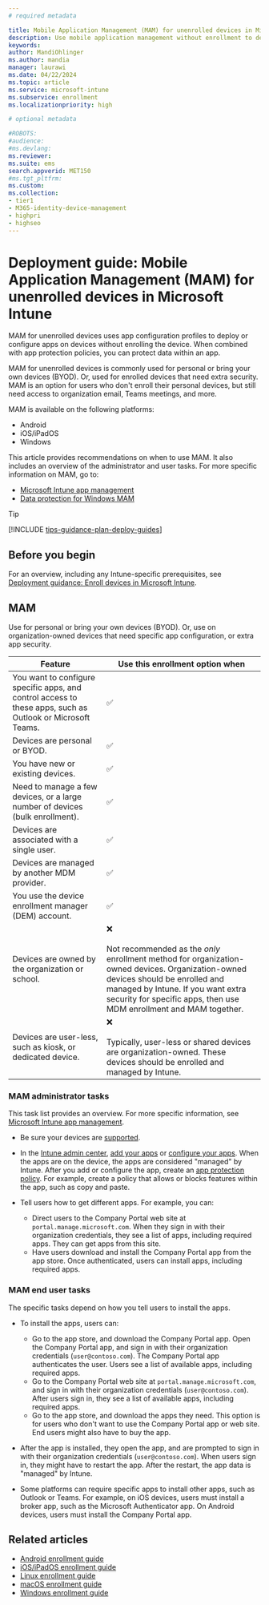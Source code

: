 ```yaml
---
# required metadata

title: Mobile Application Management (MAM) for unenrolled devices in Microsoft Intune
description: Use mobile application management without enrollment to deploy apps, and protect organization data within the apps. Get an overview of the administrator and end user tasks for this enrollment option.
keywords:
author: MandiOhlinger
ms.author: mandia
manager: laurawi
ms.date: 04/22/2024
ms.topic: article
ms.service: microsoft-intune
ms.subservice: enrollment
ms.localizationpriority: high

# optional metadata

#ROBOTS:
#audience:
#ms.devlang:
ms.reviewer:
ms.suite: ems
search.appverid: MET150
#ms.tgt_pltfrm:
ms.custom:
ms.collection:
- tier1
- M365-identity-device-management
- highpri
- highseo
---
```


# Deployment guide: Mobile Application Management (MAM) for unenrolled devices in Microsoft Intune

MAM for unenrolled devices uses app configuration profiles to deploy or configure apps on devices without enrolling the device. When combined with app protection policies, you can protect data within an app.

MAM for unenrolled devices is commonly used for personal or bring your own devices (BYOD). Or, used for enrolled devices that need extra security. MAM is an option for users who don't enroll their personal devices, but still need access to organization email, Teams meetings, and more.

MAM is available on the following platforms:

- Android
- iOS/iPadOS
- Windows

This article provides recommendations on when to use MAM. It also includes an overview of the administrator and user tasks. For more specific information on MAM, go to:

- [Microsoft Intune app management](../apps/app-management.md)
- [Data protection for Windows MAM](../apps/protect-mam-windows.md)

> [!TIP]
> [!INCLUDE [tips-guidance-plan-deploy-guides](../includes/tips-guidance-plan-deploy-guides.md)]

## Before you begin

For an overview, including any Intune-specific prerequisites, see [Deployment guidance: Enroll devices in Microsoft Intune](deployment-guide-enrollment.md).

## MAM

Use for personal or bring your own devices (BYOD). Or, use on organization-owned devices that need specific app configuration, or extra app security.

| Feature | Use this enrollment option when |
| --- | --- |
| You want to configure specific apps, and control access to these apps, such as Outlook or Microsoft Teams. | ✅ |
| Devices are personal or BYOD. | ✅ |
| You have new or existing devices. | ✅ |
| Need to manage a few devices, or a large number of devices (bulk enrollment). | ✅ |
| Devices are associated with a single user. | ✅ |
| Devices are managed by another MDM provider. | ✅ |
| You use the device enrollment manager (DEM) account. | ✅ |
| Devices are owned by the organization or school. |  ❌ <br/><br/> Not recommended as the *only* enrollment method for organization-owned devices. Organization-owned devices should be enrolled and managed by Intune. If you want extra security for specific apps, then use MDM enrollment and MAM together. |
| Devices are user-less, such as kiosk, or dedicated device. | ❌ <br/><br/>Typically, user-less or shared devices are organization-owned. These devices should be enrolled and managed by Intune. |

### MAM administrator tasks

This task list provides an overview. For more specific information, see [Microsoft Intune app management](../apps/app-management.md).

- Be sure your devices are [supported](supported-devices-browsers.md).

- In the [Intune admin center](https://go.microsoft.com/fwlink/?linkid=2109431), [add your apps](../apps/apps-supported-intune-apps.md) or [configure your apps](../apps/app-configuration-policies-overview.md). When the apps are on the device, the apps are considered "managed" by Intune. After you add or configure the app, create an [app protection policy](../apps/app-protection-policy-settings-ios.md). For example, create a policy that allows or blocks features within the app, such as copy and paste.

- Tell users how to get different apps. For example, you can:

  - Direct users to the Company Portal web site at `portal.manage.microsoft.com`. When they sign in with their organization credentials, they see a list of apps, including required apps. They can get apps from this site.
  - Have users download and install the Company Portal app from the app store. Once authenticated, users can install apps, including required apps.

### MAM end user tasks

The specific tasks depend on how you tell users to install the apps.

- To install the apps, users can:

  - Go to the app store, and download the Company Portal app. Open the Company Portal app, and sign in with their organization credentials (`user@contoso.com`). The Company Portal app authenticates the user. Users see a list of available apps, including required apps.
  - Go to the Company Portal web site at `portal.manage.microsoft.com`, and sign in with their organization credentials (`user@contoso.com`). After users sign in, they see a list of available apps, including required apps.
  - Go to the app store, and download the apps they need. This option is for users who don't want to use the Company Portal app or web site. End users might also have to buy the app.

- After the app is installed, they open the app, and are prompted to sign in with their organization credentials (`user@contoso.com`). When users sign in, they might have to restart the app. After the restart, the app data is "managed" by Intune.

- Some platforms can require specific apps to install other apps, such as Outlook or Teams. For example, on iOS devices, users must install a broker app, such as the Microsoft Authenticator app. On Android devices, users must install the Company Portal app.

## Related articles

- [Android enrollment guide](deployment-guide-enrollment-android.md)
- [iOS/iPadOS enrollment guide](deployment-guide-enrollment-ios-ipados.md)
- [Linux enrollment guide](deployment-guide-enrollment-linux.md)
- [macOS enrollment guide](deployment-guide-enrollment-macos.md)
- [Windows enrollment guide](deployment-guide-enrollment-windows.md)
